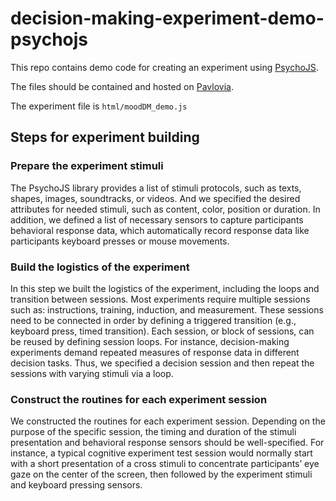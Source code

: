 # decision-making-experiment-demo-psychojs

This repo contains demo code for creating an experiment using [PsychoJS](https://github.com/psychopy/psychojs).

The files should be contained and hosted on [Pavlovia](https://pavlovia.org/).

The experiment file is ```html/moodDM_demo.js```

## Steps for experiment building

### Prepare the experiment stimuli 

The PsychoJS library provides a list of stimuli protocols, such as texts, shapes, images, soundtracks, or videos. And we specified the desired attributes for needed stimuli, such as content, color, position or duration. In addition, we defined a list of necessary sensors to capture participants behavioral response data, which automatically record response data like participants keyboard presses or mouse movements.

### Build the logistics of the experiment

In this step we built the logistics of the experiment, including the loops and transition between sessions. Most experiments require multiple sessions such as: instructions, training, induction, and measurement. These sessions need to be connected in order by defining a triggered transition (e.g., keyboard press, timed transition). Each session, or block of sessions, can be reused by defining session loops. For instance, decision-making experiments demand repeated measures of response data in different decision tasks. Thus, we specified a decision session and then repeat the sessions with varying stimuli via a loop. 

### Construct the routines for each experiment session

We constructed the routines for each experiment session. Depending on the purpose of the specific session, the timing and duration of the stimuli presentation and behavioral response sensors should be well-specified. For instance, a typical cognitive experiment test session would normally start with a short presentation of a cross stimuli to concentrate participants’ eye gaze on the center of the screen, then followed by the experiment stimuli and keyboard pressing sensors. 

